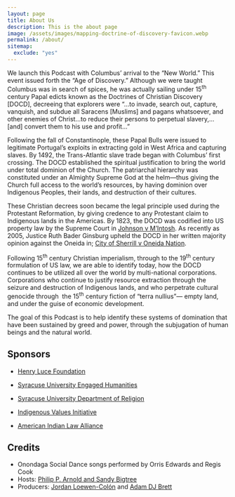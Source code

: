 ```yaml
---
layout: page
title: About Us
description: This is the about page
image: /assets/images/mapping-doctrine-of-discovery-favicon.webp
permalink: /about/
sitemap:
  exclude: "yes"
---
```


We launch this Podcast with Columbus’ arrival to the “New World.” This event issued forth the “Age of Discovery.” Although we were taught Columbus was in search of spices, he was actually sailing under 15<sup>th</sup> century Papal edicts known as the Doctrines of Christian Discovery [DOCD], decreeing that explorers were “…to invade, search out, capture, vanquish, and subdue all Saracens [Muslims] and pagans whatsoever, and other enemies of Christ…to reduce their persons to perpetual slavery,…[and] convert them to his use and profit…”

Following the fall of Constantinople, these Papal Bulls were issued to legitimate Portugal’s exploits in extracting gold in West Africa and capturing slaves. By 1492, the Trans-Atlantic slave trade began with Columbus’ first crossing. The DOCD established the spiritual justification to bring the world under total dominion of the Church. The patriarchal hierarchy was constituted under an Almighty Supreme God at the helm—thus giving the Church full access to the world’s resources, by having dominion over Indigenous Peoples, their lands, and destruction of their cultures.

These Christian decrees soon became the legal principle used during the Protestant Reformation, by giving credence to any Protestant claim to Indigenous lands in the Americas. By 1823, the DOCD was codified into US property law by the Supreme Court in [Johnson v M’Intosh](https://doctrineofdiscovery.org/johnson-v-mcintosh/). As recently as 2005, Justice Ruth Bader Ginsburg upheld the DOCD in her written majority opinion against the Oneida in; [City of Sherrill v Oneida Nation](https://doctrineofdiscovery.org/sherrill-v-oneida-opinion-of-the-court/).

Following 15<sup>th</sup> century Christian imperialism, through to the 19<sup>th</sup> century formulation of US law, we are able to identify today, how the DOCD continues to be utilized all over the world by multi-national corporations. Corporations who continue to justify resource extraction through the seizure and destruction of Indigenous lands, and who perpetrate cultural genocide through  the 15<sup>th</sup> century fiction of “terra nullius”— empty land, and under the guise of economic development.

The goal of this Podcast is to help identify these systems of domination that have been sustained by greed and power, through the subjugation of human beings and the natural world.

## Sponsors

* [Henry Luce Foundation](https://www.hluce.org/)

* [Syracuse University Engaged Humanities](https://thecollege.syr.edu/engaged-humanities/)
* [Syracuse University Department of Religion](https://thecollege.syr.edu/religion/)
* [Indigenous Values Initiative](https://indigenousvalues.org/)
* [American Indian Law Alliance](http://aila.ngo/)

## Credits

* Onondaga Social Dance songs performed by Orris Edwards and Regis Cook
* Hosts: [Philip P. Arnold and Sandy Bigtree](https://indigenousvalues.org/about/our-team/)
* Producers: [Jordan Loewen-Colón](https://www.jordanbradyloewen.com/) and [Adam DJ Brett](https://adamdjbrett.com/)
